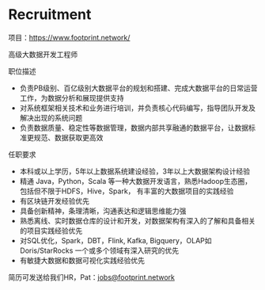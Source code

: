 # Recruitment

项目：https://www.footprint.network/

高级大数据开发工程师

职位描述
- 负责PB级别、百亿级别大数据平台的规划和搭建、完成大数据平台的日常运营工作，为数据分析和展现提供支持
- 对系统框架相关技术和业务进行培训，并负责核心代码编写，指导团队开发及解决出现的系统问题
- 负责数据质量、稳定性等数据管理，数据内部共享融通的数据平台，让数据标准更规范、数据获取更高效

任职要求
- 本科或以上学历，5年以上数据系统建设经验，3年以上大数据架构设计经验
- 精通 Java，Python，Scala 等一种大数据开发语言，熟悉Hadoop生态圈，包括但不限于HDFS，Hive，Spark， 有丰富的大数据项目的实践经验
- 有区块链开发经验优先
- 具备创新精神，条理清晰，沟通表达和逻辑思维能力强
- 熟悉离线、实时数据仓库的设计和开发，对数据架构有深入的了解和具备相关的项目实践经验优先
- 对SQL优化，Spark，DBT，Flink, Kafka, Bigquery，OLAP如Doris/StarRocks 一个或多个领域有深入研究的优先
- 有敏捷大数据和数据可视化实践经验优先

简历可发送给我们HR，Pat：jobs@footprint.network
